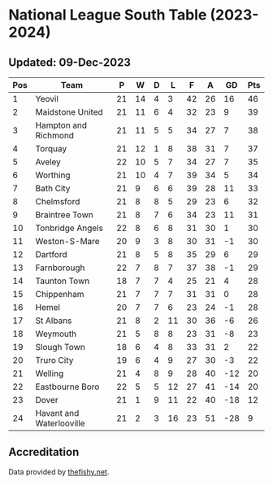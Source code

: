 # National League South Table (2023-2024)
## Updated: 09-Dec-2023

| Pos | Team | P | W | D | L | F | A | GD | Pts |
| --- | --- | --- | --- | --- | --- | --- | --- | --- | --- |
| 1 | Yeovil | 21 | 14 | 4 | 3 | 42 | 26 | 16 | 46 |
| 2 | Maidstone United | 21 | 11 | 6 | 4 | 32 | 23 | 9 | 39 |
| 3 | Hampton and Richmond | 21 | 11 | 5 | 5 | 34 | 27 | 7 | 38 |
| 4 | Torquay | 21 | 12 | 1 | 8 | 38 | 31 | 7 | 37 |
| 5 | Aveley | 22 | 10 | 5 | 7 | 34 | 27 | 7 | 35 |
| 6 | Worthing | 21 | 10 | 4 | 7 | 39 | 34 | 5 | 34 |
| 7 | Bath City | 21 | 9 | 6 | 6 | 39 | 28 | 11 | 33 |
| 8 | Chelmsford | 21 | 8 | 8 | 5 | 29 | 23 | 6 | 32 |
| 9 | Braintree Town | 21 | 8 | 7 | 6 | 34 | 23 | 11 | 31 |
| 10 | Tonbridge Angels | 22 | 8 | 6 | 8 | 31 | 30 | 1 | 30 |
| 11 | Weston-S-Mare | 20 | 9 | 3 | 8 | 30 | 31 | -1 | 30 |
| 12 | Dartford | 21 | 8 | 5 | 8 | 35 | 29 | 6 | 29 |
| 13 | Farnborough | 22 | 7 | 8 | 7 | 37 | 38 | -1 | 29 |
| 14 | Taunton Town | 18 | 7 | 7 | 4 | 25 | 21 | 4 | 28 |
| 15 | Chippenham | 21 | 7 | 7 | 7 | 31 | 31 | 0 | 28 |
| 16 | Hemel | 20 | 7 | 7 | 6 | 23 | 24 | -1 | 28 |
| 17 | St Albans | 21 | 8 | 2 | 11 | 30 | 36 | -6 | 26 |
| 18 | Weymouth | 21 | 5 | 8 | 8 | 23 | 31 | -8 | 23 |
| 19 | Slough Town | 18 | 6 | 4 | 8 | 33 | 31 | 2 | 22 |
| 20 | Truro City | 19 | 6 | 4 | 9 | 27 | 30 | -3 | 22 |
| 21 | Welling | 21 | 4 | 8 | 9 | 28 | 40 | -12 | 20 |
| 22 | Eastbourne Boro | 22 | 5 | 5 | 12 | 27 | 41 | -14 | 20 |
| 23 | Dover | 21 | 1 | 9 | 11 | 22 | 40 | -18 | 12 |
| 24 | Havant and Waterlooville | 21 | 2 | 3 | 16 | 23 | 51 | -28 | 9 |

## Accreditation 

Data provided by [thefishy.net](https://www.thefishy.net/).